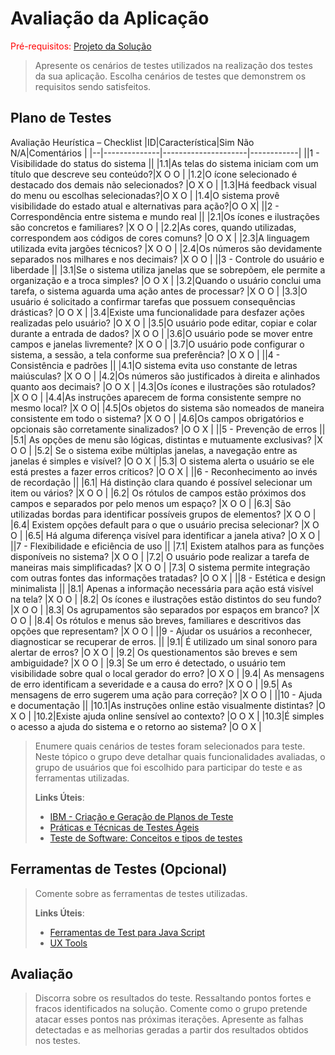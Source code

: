 # Avaliação da Aplicação

<span style="color:red">Pré-requisitos: <a href="6-Implementação.md"> Projeto da Solução</a></span>


> Apresente os cenários de testes utilizados na realização dos testes da
> sua aplicação. Escolha cenários de testes que demonstrem os requisitos
> sendo satisfeitos.

## Plano de Testes

Avaliação Heurística – Checklist 
|ID|Característica|Sim      Não      N/A|Comentários |
|--|--------------|---------------------|------------|
||1 - Visibilidade do status do sistema ||
|1.1|As telas do sistema iniciam com um título que descreve seu conteúdo?|X         O         O |
|1.2|O ícone selecionado é destacado dos demais não selecionados? |O         X         O |
|1.3|Há feedback visual do menu ou escolhas selecionadas?|O         X         O |
|1.4|O sistema provê visibilidade do estado atual e alternativas para ação?|O         O          X|
||2 - Correspondência entre sistema e mundo real ||
|2.1|Os ícones e ilustrações são concretos e familiares? |X         O         O |
|2.2|As cores, quando utilizadas, correspondem aos códigos de cores comuns? |O         O         X |
|2.3|A linguagem utilizada evita jargões técnicos? |X         O         O |
|2.4|Os números são devidamente separados nos milhares e nos decimais? |X         O         O |
||3 - Controle do usuário e liberdade ||
|3.1|Se o sistema utiliza janelas que se sobrepõem, ele permite a organização e a troca simples? |O         O         X |
|3.2|Quando o usuário conclui uma tarefa, o sistema aguarda uma ação antes de processar? |X         O         O |
|3.3|O usuário é solicitado a confirmar tarefas que possuem consequências drásticas? |O         O         X |
|3.4|Existe uma funcionalidade para desfazer ações realizadas pelo usuário? |O         X         O |
|3.5|O usuário pode editar, copiar e colar durante a entrada de dados? |X         O         O |
|3.6|O usuário pode se mover entre campos e janelas livremente? |X         O         O |
|3.7|O usuário pode configurar o sistema, a sessão, a tela conforme sua preferência? |O         X         O |
||4 - Consistência e padrões  ||
|4.1|O sistema evita uso constante de letras maiúsculas?  |X         O         O |
|4.2|Os números são justificados à direita e alinhados quanto aos decimais?  |O         O         X |
|4.3|Os ícones e ilustrações são rotulados?  |X O O |
|4.4|As instruções aparecem de forma consistente sempre no mesmo local?  |X O O|
|4.5|Os objetos do sistema são nomeados de maneira consistente em todo o sistema?  |X O O |
|4.6|Os campos obrigatórios e opcionais são corretamente sinalizados?  |O O X |
||5 - Prevenção de erros   ||
|5.1| As opções de menu são lógicas, distintas e mutuamente exclusivas?  |X O O |
|5.2| Se o sistema exibe múltiplas janelas, a navegação entre as janelas é simples e visível?  |O O X |
|5.3| O sistema alerta o usuário se ele está prestes a fazer erros críticos?  |O O X |
||6 - Reconhecimento ao invés de recordação   ||
|6.1| Há distinção clara quando é possível selecionar um item ou vários?  |X O O |
|6.2| Os rótulos de campos estão próximos dos campos e separados por pelo menos um espaço?  |X O O |
|6.3| São utilizadas bordas para identificar possíveis grupos de elementos?  |X O O |
|6.4| Existem opções default para o que o usuário precisa selecionar?  |X O O |
|6.5| Há alguma diferença visível para identificar a janela ativa?  |O X O |
||7 - Flexibilidade e eficiência de uso   ||
|7.1| Existem atalhos para as funções disponíveis no sistema?  |X O O |
|7.2| O usuário pode realizar a tarefa de maneiras mais simplificadas?  |X O O |
|7.3| O sistema permite integração com outras fontes das informações tratadas?  |O O X |
||8 - Estética e design minimalista   ||
|8.1| Apenas a informação necessária para ação está visível na tela?  |X O O |
|8.2| Os ícones e ilustrações estão distintos do seu fundo?  |X O O |
|8.3| Os agrupamentos são separados por espaços em branco?  |X O O |
|8.4| Os rótulos e menus são breves, familiares e descritivos das opções que representam?  |X O O |
||9 - Ajudar os usuários a reconhecer, diagnosticar se recuperar de erros.   ||
|9.1| É utilizado um sinal sonoro para alertar de erros?  |O X O |
|9.2| Os questionamentos são breves e sem ambiguidade?  |X O O |
|9.3| Se um erro é detectado, o usuário tem visibilidade sobre qual o local gerador do erro?  |O X O |
|9.4| As mensagens de erro identificam a severidade e a causa do erro?  |X O O |
|9.5| As mensagens de erro sugerem uma ação para correção?  |X O O |
||10 - Ajuda e documentação   ||
|10.1|As instruções online estão visualmente distintas?   |O X O |
|10.2|Existe ajuda online sensível ao contexto?   |O O X |
|10.3|É simples o acesso a ajuda do sistema e o retorno ao sistema?   |O O X |
























 

 

> Enumere quais cenários de testes foram selecionados para teste. Neste
> tópico o grupo deve detalhar quais funcionalidades avaliadas, o grupo
> de usuários que foi escolhido para participar do teste e as
> ferramentas utilizadas.
> 
> **Links Úteis**:
> - [IBM - Criação e Geração de Planos de Teste](https://www.ibm.com/developerworks/br/local/rational/criacao_geracao_planos_testes_software/index.html)
> - [Práticas e Técnicas de Testes Ágeis](http://assiste.serpro.gov.br/serproagil/Apresenta/slides.pdf)
> -  [Teste de Software: Conceitos e tipos de testes](https://blog.onedaytesting.com.br/teste-de-software/)

## Ferramentas de Testes (Opcional)

> Comente sobre as ferramentas de testes utilizadas.
> 
> **Links Úteis**:
> - [Ferramentas de Test para Java Script](https://geekflare.com/javascript-unit-testing/)
> - [UX Tools](https://uxdesign.cc/ux-user-research-and-user-testing-tools-2d339d379dc7)

## Avaliação

> Discorra sobre os resultados do teste. Ressaltando pontos fortes e
> fracos identificados na solução. Comente como o grupo pretende atacar
> esses pontos nas próximas iterações. Apresente as falhas detectadas e
> as melhorias geradas a partir dos resultados obtidos nos testes.
